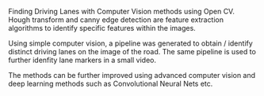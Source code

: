 Finding Driving Lanes with Computer Vision methods using Open CV.
Hough transform and canny edge detection are feature extraction algorithms to identify specific features within the images. 

Using simple computer vision, a pipeline was generated to obtain / identify distinct driving lanes on the image of the road. The same pipeline is used to further idenfity lane markers in a small video.

The methods can be further improved using advanced computer vision and deep learning methods such as Convolutional Neural Nets etc.
